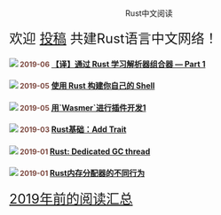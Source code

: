 <div id="read">

<div id="read-title" style="text-align: center;">
    <div id="word">Rust中文阅读</div>
</div>
<br>

<div id="read-join" style="font-size: 1.5rem;">欢迎 <a href="https://github.com/rustlang-cn/rustlang-cn" target="_black">投稿</a> 共建Rust语言中文网络！</div>

<h4><img src="/imgs/rust.png"/><span style="color: #7B463D;font-size: 0.8rem;"> 2019-06</span>
<a href="/read/06/learning-parser-combinators-with-rust-1.md">【译】通过 Rust 学习解析器组合器 — Part 1</a></h4>

<h4><img src="/imgs/rust.png"/><span style="color: #7B463D;font-size: 0.8rem;"> 2019-05</span>
<a href="/read/05/Build-Your-Own-Shell-using-Rust.html">使用 Rust 构建你自己的 Shell</a></h4>

<h4><img src="/imgs/rust.png"/><span style="color: #7B463D;font-size: 0.8rem;"> 2019-05</span>
<a href="/read/05/wasmer-plugin-pt-1.html">用`Wasmer`进行插件开发1</a></h4>

<h4><img src="/imgs/rust.png"/><span style="color: #7B463D;font-size: 0.8rem;"> 2019-03</span>
<a href="/read/03/rust-bacise-add-trait.html">Rust基础：Add Trait</a></h4>

<h4><img src="/imgs/rust.png"/><span style="color: #7B463D;font-size: 0.8rem;"> 2019-01</span>
<a href="/read/01/rust-dedicated-gc-thread.html">Rust: Dedicated GC thread</a></h4>

<h4><img src="/imgs/rust.png"/><span style="color: #7B463D;font-size: 0.8rem;"> 2019-01</span>
<a href="/read/01/rust-memory-allocator.html">Rust内存分配器的不同行为</a></h4>

<div id="read-more" style="font-size: 1.5rem;"><a href="https://github.com/rustlang-cn/resourses/tree/master/blogs" target="_black">2019年前的阅读汇总</a></div>

</div>